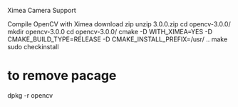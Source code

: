 Ximea Camera Support

Compile OpenCV with Ximea 
download zip
unzip 3.0.0.zip
cd opencv-3.0.0/
mkdir opencv-3.0.0
cd opencv-3.0.0/
cmake -D WITH_XIMEA=YES -D CMAKE_BUILD_TYPE=RELEASE -D CMAKE_INSTALL_PREFIX=/usr/ ..
make
sudo checkinstall

# to remove pacage 
dpkg -r opencv
